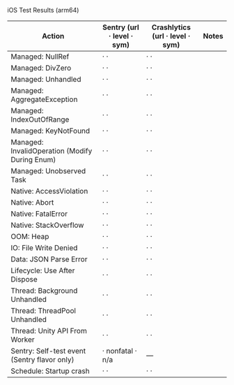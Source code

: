 iOS Test Results (arm64)

| Action | Sentry (url · level · sym) | Crashlytics (url · level · sym) | Notes |
| --- | --- | --- | --- |
| Managed: NullRef | <url> · <level> · <sym> | <url> · <level> · <sym> | |
| Managed: DivZero | <url> · <level> · <sym> | <url> · <level> · <sym> | |
| Managed: Unhandled | <url> · <level> · <sym> | <url> · <level> · <sym> | |
| Managed: AggregateException | <url> · <level> · <sym> | <url> · <level> · <sym> | |
| Managed: IndexOutOfRange | <url> · <level> · <sym> | <url> · <level> · <sym> | |
| Managed: KeyNotFound | <url> · <level> · <sym> | <url> · <level> · <sym> | |
| Managed: InvalidOperation (Modify During Enum) | <url> · <level> · <sym> | <url> · <level> · <sym> | |
| Managed: Unobserved Task | <url> · <level> · <sym> | <url> · <level> · <sym> | |
| Native: AccessViolation | <url> · <level> · <sym> | <url> · <level> · <sym> | |
| Native: Abort | <url> · <level> · <sym> | <url> · <level> · <sym> | |
| Native: FatalError | <url> · <level> · <sym> | <url> · <level> · <sym> | |
| Native: StackOverflow | <url> · <level> · <sym> | <url> · <level> · <sym> | |
| OOM: Heap | <url> · <level> · <sym> | <url> · <level> · <sym> | |
| IO: File Write Denied | <url> · <level> · <sym> | <url> · <level> · <sym> | |
| Data: JSON Parse Error | <url> · <level> · <sym> | <url> · <level> · <sym> | |
| Lifecycle: Use After Dispose | <url> · <level> · <sym> | <url> · <level> · <sym> | |
| Thread: Background Unhandled | <url> · <level> · <sym> | <url> · <level> · <sym> | |
| Thread: ThreadPool Unhandled | <url> · <level> · <sym> | <url> · <level> · <sym> | |
| Thread: Unity API From Worker | <url> · <level> · <sym> | <url> · <level> · <sym> | |
| Sentry: Self-test event (Sentry flavor only) | <url> · nonfatal · n/a | — | |
| Schedule: Startup crash | <url> · <level> · <sym> | <url> · <level> · <sym> | |

